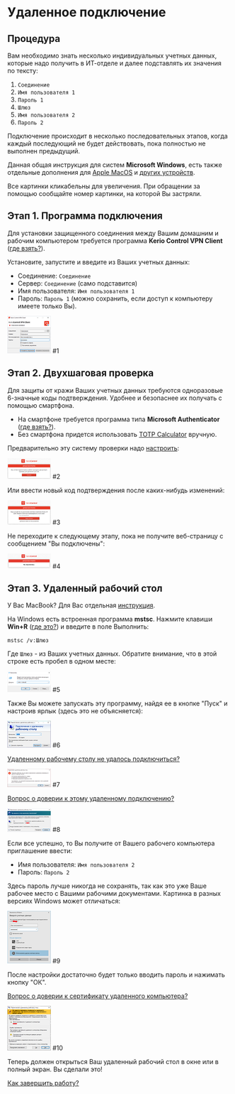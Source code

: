 # Удаленное подключение

## Процедура

Вам необходимо знать несколько индивидуальных учетных данных, которые надо получить в ИТ-отделе и далее подставлять их значения по тексту:

1. `Соединение`
1. `Имя пользователя 1`
1. `Пароль 1`
1. `Шлюз`
1. `Имя пользователя 2`
1. `Пароль 2`

Подключение происходит в несколько последовательных этапов, когда каждый последующий не будет действовать, пока полностью не выполнен предыдущий.

Данная общая инструкция для систем **Microsoft Windows**, есть также отдельные дополнения для [Apple MacOS][macos] и [других устройств][IPSec].

Все картинки кликабельны для увеличения. При обращении за помощью сообщайте номер картинки, на которой Вы застряли.

## Этап 1. Программа подключения

Для установки защищенного соединения между Вашим домашним и рабочим компьютером требуется программа **Kerio Control VPN Client** ([где взять?][download]).

Установите, запустите и введите из Ваших учетных данных:

* Соединение: `Соединение`
* Сервер: `Соединение` (само подставится)
* Имя пользователя: `Имя пользователя 1`
* Пароль: `Пароль 1` (можно сохранить, если доступ к компьютеру имеете только Вы).

[![th-connect]][pic-connect] #1

## Этап 2. Двухшаговая проверка

Для защиты от кражи Ваших учетных данных требуются одноразовые 6-значные коды подтверждения. Удобнее и безопаснее их получать с помощью смартфона.

* На смартфоне требуется программа типа **Microsoft Authenticator** ([где взять?][appstore]).
* Без смартфона придется использовать [TOTP Calculator] вручную.

Предварительно эту систему проверки надо [настроить][2fa]:

[![th-2fa-setup]][pic-2fa-setup] #2

Или ввести новый код подтверждения после каких-нибудь изменений:

[![th-30days]][pic-30days] #3

Не переходите к следующему этапу, пока не получите веб-страницу с сообщением "Вы подключены":

[![th-connected]][pic-connected] #4

## Этап 3. Удаленный рабочий стол

У Вас MacBook? Для Вас отдельная [инструкция][macos].

На Windows есть встроенная программа **mstsc**. Нажмите клавиши **Win+R** ([где это?][WinR]) и введите в поле Выполнить:

    mstsc /v:Шлюз

Где `Шлюз` - из Ваших учетных данных. Обратите внимание, что в этой строке есть пробел в одном месте:

[![th-run]][pic-run] #5

Также Вы можете запускать эту программу, найдя ее в кнопке "Пуск" и настроив ярлык (здесь это не объясняется):

[![th-rdp]][pic-rdp] #6

[Удаленному рабочему столу не удалось подключиться?][noreply]

[![th-noreply]][pic-noreply] #7

[Вопрос о доверии к этому удаленному подключению?][trust]

[![th-trust]][pic-trust] #8

Если все успешно, то Вы получите от Вашего рабочего компьютера приглашение ввести:

* Имя пользователя: `Имя пользователя 2`
* Пароль: `Пароль 2`

Здесь пароль лучше никогда не сохранять, так как это уже Ваше рабочее место с Вашими рабочими документами. Картинка в разных версиях Windows может отличаться:

[![th-user2]][pic-user2] #9

После настройки достаточно будет только вводить пароль и нажимать кнопку "ОК".

[Вопрос о доверии к сертификату удаленного компьютера?][pc2]

[![th-pc2]][pic-pc2] #10

Теперь должен открыться Ваш удаленный рабочий стол в окне или в полный экран. Вы сделали это!

[Как завершить работу?][exit]

[download]: download.md "Скачать"
[macos]: macos.md "На Макбуках"
[IPSec]: ipsec.md "На планшетах"
[appstore]: appstore.md "Authenticator"
[TOTP Calculator]: TOTP.html "Генератор кодов"
[2fa]: 2fa.md "Настройка двухшаговой проверки"
[WinR]: win-r.md "Где найти Win+R"
[noreply]: noreply.md "Не удалось подключиться"
[trust]: trust.md "О доверии"
[pc2]: pc2.md "О доверии"
[exit]: exit.md "Завершение работы"

[th-connect]: assets/images/connect_t.png
[pic-connect]: assets/images/connect.png "Установить соединение (кликните для увеличения)"
[th-2fa-setup]: assets/images/2fa-setup_t.png
[pic-2fa-setup]: assets/images/2fa-setup.png "Настроить двухшаговую проверку (кликните для увеличения)"
[th-30days]: assets/images/30days_t.png
[pic-30days]: assets/images/30days.png "Код подтверждения (кликните для увеличения)"
[th-connected]: assets/images/connected_t.png
[pic-connected]: assets/images/connected.png "Вы подключены (кликните для увеличения)"
[th-run]: assets/images/run_t.png
[pic-run]: assets/images/run.png "Выполнить (кликните для увеличения)"
[th-rdp]: assets/images/rdp_t.png
[pic-rdp]: assets/images/rdp.png "Подключение к удаленному рабочему столу (кликните для увеличения)"
[th-noreply]: assets/images/noreply_t.png
[pic-noreply]: assets/images/noreply.png "Не удалось подключиться? (кликните для увеличения)"
[th-trust]: assets/images/trust_t.png
[pic-trust]: assets/images/trust.png "Вопрос о доверии (кликните для увеличения)"
[th-user2]: assets/images/user2_t.png
[pic-user2]: assets/images/user2.png "Введите учетные данные (кликните для увеличения)"
[th-pc2]: assets/images/pc2_t.png
[pic-pc2]: assets/images/pc2.png "Вопрос о доверии (кликните для увеличения)"
